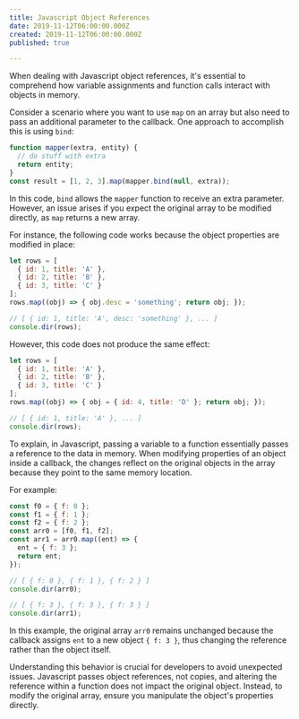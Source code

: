 ```yaml
---
title: Javascript Object References
date: 2019-11-12T06:00:00.000Z
created: 2019-11-12T06:00:00.000Z
published: true

---
```

When dealing with Javascript object references, it's essential to comprehend how variable assignments and function calls interact with objects in memory.

Consider a scenario where you want to use `map` on an array but also need to pass an additional parameter to the callback. One approach to accomplish this is using `bind`:

```javascript
function mapper(extra, entity) {
  // do stuff with extra
  return entity;
}
const result = [1, 2, 3].map(mapper.bind(null, extra));
```

In this code, `bind` allows the `mapper` function to receive an extra parameter. However, an issue arises if you expect the original array to be modified directly, as `map` returns a new array.

For instance, the following code works because the object properties are modified in place:

```javascript
let rows = [
  { id: 1, title: 'A' },
  { id: 2, title: 'B' },
  { id: 3, title: 'C' }
];
rows.map((obj) => { obj.desc = 'something'; return obj; });

// [ { id: 1, title: 'A', desc: 'something' }, ... ]
console.dir(rows);
```

However, this code does not produce the same effect:

```javascript
let rows = [
  { id: 1, title: 'A' },
  { id: 2, title: 'B' },
  { id: 3, title: 'C' }
];
rows.map((obj) => { obj = { id: 4, title: 'D' }; return obj; });

// [ { id: 1, title: 'A' }, ... ]
console.dir(rows);
```

To explain, in Javascript, passing a variable to a function essentially passes a reference to the data in memory. When modifying properties of an object inside a callback, the changes reflect on the original objects in the array because they point to the same memory location.

For example:

```javascript
const f0 = { f: 0 };
const f1 = { f: 1 };
const f2 = { f: 2 };
const arr0 = [f0, f1, f2];
const arr1 = arr0.map((ent) => {
  ent = { f: 3 };
  return ent;
});

// [ { f: 0 }, { f: 1 }, { f: 2 } ]
console.dir(arr0);

// [ { f: 3 }, { f: 3 }, { f: 3 } ]
console.dir(arr1);
```

In this example, the original array `arr0` remains unchanged because the callback assigns `ent` to a new object `{ f: 3 }`, thus changing the reference rather than the object itself.

Understanding this behavior is crucial for developers to avoid unexpected issues. Javascript passes object references, not copies, and altering the reference within a function does not impact the original object. Instead, to modify the original array, ensure you manipulate the object's properties directly.
